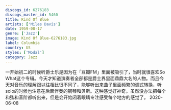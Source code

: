```yaml
---
discogs_id: 6276183
discogs_master_id: 5460
title: Kind Of Blue
artists: ['Miles Davis']
date: 1959-08-17
genre: ['Jazz']
image: Kind Of Blue-6276183.jpg
label: Columbia
country: US
styles: ['Modal']
category: Jazz
---
```


一开始初二的时候听爵士乐是因为在「豆瓣FM」里面被吸引了，当时就很喜欢So What这个专辑。今天才知道演奏者全部都是爵士界里面鼎鼎大名的人物。而且今天对音乐的理解跟以往相比很不同了，能够听出来曲子里面频繁的调式转换，听solo的时候也注意在后面伴奏的钢琴和贝斯。这种感觉好神奇。虽然没办法把每个和弦和音阶都听出来，但是会开始闭着眼睛专注感受每个地方的感觉了。
<time>2020-06-08</time>